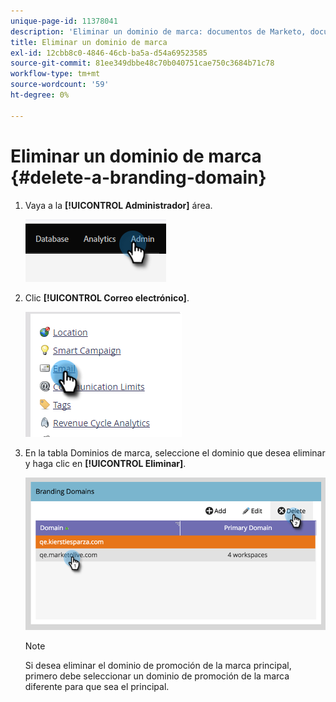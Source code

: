 ```yaml
---
unique-page-id: 11378041
description: 'Eliminar un dominio de marca: documentos de Marketo, documentación del producto'
title: Eliminar un dominio de marca
exl-id: 12cbb8c0-4846-46cb-ba5a-d54a69523585
source-git-commit: 81ee349dbbe48c70b040751cae750c3684b71c78
workflow-type: tm+mt
source-wordcount: '59'
ht-degree: 0%

---
```


# Eliminar un dominio de marca {#delete-a-branding-domain}

1. Vaya a la **[!UICONTROL Administrador]** área.

   ![](assets/delete-a-branding-domain-1.png)

1. Clic **[!UICONTROL Correo electrónico]**.

   ![](assets/delete-a-branding-domain-2.png)

1. En la tabla Dominios de marca, seleccione el dominio que desea eliminar y haga clic en **[!UICONTROL Eliminar]**.

   ![](assets/delete-a-branding-domain-3.png)

   >[!NOTE]
   >
   >Si desea eliminar el dominio de promoción de la marca principal, primero debe seleccionar un dominio de promoción de la marca diferente para que sea el principal.
